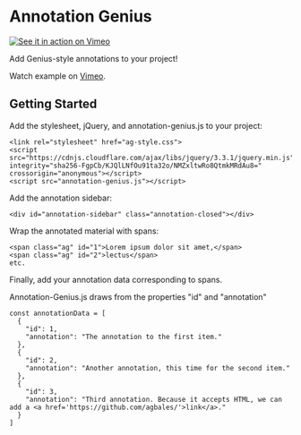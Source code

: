 # Annotation Genius

[![See it in action on Vimeo](https://i.imgur.com/ThjiQ9T.png)](https://vimeo.com/264324724)

Add Genius-style annotations to your project!

Watch example on [Vimeo](https://vimeo.com/264324724).

## Getting Started

Add the stylesheet, jQuery, and annotation-genius.js to your project:

```
<link rel="stylesheet" href="ag-style.css">
<script src="https://cdnjs.cloudflare.com/ajax/libs/jquery/3.3.1/jquery.min.js" integrity="sha256-FgpCb/KJQlLNfOu91ta32o/NMZxltwRo8QtmkMRdAu8=" crossorigin="anonymous"></script>
<script src="annotation-genius.js"></script>
```

Add the annotation sidebar:

```
<div id="annotation-sidebar" class="annotation-closed"></div>
```

Wrap the annotated material with spans:

```
<span class="ag" id="1">Lorem ipsum dolor sit amet,</span>
<span class="ag" id="2">lectus</span>
etc.
```

Finally, add your annotation data corresponding to spans.

Annotation-Genius.js draws from the properties "id" and "annotation"

```
const annotationData = [
  {
    "id": 1,
    "annotation": "The annotation to the first item."
  },
  {
    "id": 2,
    "annotation": "Another annotation, this time for the second item."
  },
  {
    "id": 3,
    "annotation": "Third annotation. Because it accepts HTML, we can add a <a href='https://github.com/agbales/'>link</a>."
  }
]
```
